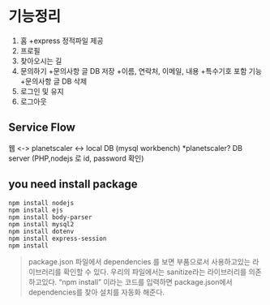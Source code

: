 # 기능정리
1. 홈
      +express 정적파일 제공
2. 프로필
3. 찾아오시는 길
4. 문의하기
      +문의사항 글 DB 저장
        +이름, 연락처, 이메일, 내용
          +특수기호 포함 기능
      +문의사항 글 DB 삭제
5. 로그인 및 유지
6. 로그아웃

## Service Flow
웹 <-> planetscaler <-> local DB (mysql workbench)   *planetscaler? DB server (PHP,nodejs 로 id, password 확인) 

## you need install package
```
npm install nodejs
npm install ejs
npm install body-parser
npm install mysql2
npm install dotenv
npm install express-session
npm install
```

> package.json 파일에서 dependencies 를 보면 부품으로서 사용하고있는 라이브러리를 확인할 수 있다.
> 우리의 파일에서는 sanitize라는 라이브러리를 의존하고있다.
> “npm install” 이라는 코드를 입력하면 package.json에서 dependencies를 찾아 설치를 자동화 해준다.
